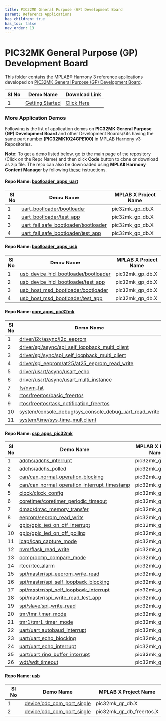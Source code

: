 ```yaml
---
title: PIC32MK General Purpose (GP) Development Board
parent: Reference Applications
has_children: true
has_toc: false
nav_order: 13
---
```

# PIC32MK General Purpose (GP) Development Board

This folder contains the MPLAB® Harmony 3 reference applications developed on [PIC32MK General Purpose (GP) Development Board](https://www.microchip.com/DevelopmentTools/ProductDetails/DM320106).   

|SI No| Demo Name | Download Link |
| --- | --- | -- |
| 1 | [Getting Started](./pic32mk_getting_started/readme.md) | [Click Here](https://github.com/MicrochipTech/MPLAB-Harmony-Reference-Apps/releases/latest/download/pic32mk_getting_started.zip) |


### More Application Demos

Following is the list of application demos on **PIC32MK General Purpose (GP) Development Board** and other Development Boards/Kits having the same part number **(PIC32MK1024GPE100)** in MPLAB Harmony v3 Repositories.

**Note:** To get a demo listed below, go to the main page of the repository (Click on the Repo Name) and then click **Code** button to clone or download as zip file. The repo can also be downloaded using **MPLAB Harmony Content Manager** by following [these](https://microchip-mplab-harmony.github.io/contentmanager/) instructions.  





[comment]:#ListStart



#### Repo Name: [bootloader_apps_uart](https://github.com/Microchip-MPLAB-Harmony/bootloader_apps_uart)

|SI No| Demo Name | MPLAB X Project Name | 
| --- | --- | --- |
| 1 | [uart_bootloader/bootloader](https://github.com/Microchip-MPLAB-Harmony/bootloader_apps_uart/tree/master/apps/uart_bootloader/bootloader) | pic32mk_gp_db.X |
| 2 | [uart_bootloader/test_app](https://github.com/Microchip-MPLAB-Harmony/bootloader_apps_uart/tree/master/apps/uart_bootloader/test_app) | pic32mk_gp_db.X |
| 3 | [uart_fail_safe_bootloader/bootloader](https://github.com/Microchip-MPLAB-Harmony/bootloader_apps_uart/tree/master/apps/uart_fail_safe_bootloader/bootloader) | pic32mk_gp_db.X |
| 4 | [uart_fail_safe_bootloader/test_app](https://github.com/Microchip-MPLAB-Harmony/bootloader_apps_uart/tree/master/apps/uart_fail_safe_bootloader/test_app) | pic32mk_gp_db.X |


#### Repo Name: [bootloader_apps_usb](https://github.com/Microchip-MPLAB-Harmony/bootloader_apps_usb)

|SI No| Demo Name | MPLAB X Project Name | 
| --- | --- | --- |
| 1 | [usb_device_hid_bootloader/bootloader](https://github.com/Microchip-MPLAB-Harmony/bootloader_apps_usb/tree/master/apps/usb_device_hid_bootloader/bootloader) | pic32mk_gp_db.X |
| 2 | [usb_device_hid_bootloader/test_app](https://github.com/Microchip-MPLAB-Harmony/bootloader_apps_usb/tree/master/apps/usb_device_hid_bootloader/test_app) | pic32mk_gp_db.X |
| 3 | [usb_host_msd_bootloader/bootloader](https://github.com/Microchip-MPLAB-Harmony/bootloader_apps_usb/tree/master/apps/usb_host_msd_bootloader/bootloader) | pic32mk_gp_db.X |
| 4 | [usb_host_msd_bootloader/test_app](https://github.com/Microchip-MPLAB-Harmony/bootloader_apps_usb/tree/master/apps/usb_host_msd_bootloader/test_app) | pic32mk_gp_db.X |


#### Repo Name: [core_apps_pic32mk](https://github.com/Microchip-MPLAB-Harmony/core_apps_pic32mk)

|SI No| Demo Name | MPLAB X Project Name | 
| --- | --- | --- |
| 1 | [driver/i2c/async/i2c_eeprom](https://github.com/Microchip-MPLAB-Harmony/core_apps_pic32mk/tree/master/apps/driver/i2c/async/i2c_eeprom) | pic32mk_gp_db.X |
| 2 | [driver/spi/async/spi_self_loopback_multi_client](https://github.com/Microchip-MPLAB-Harmony/core_apps_pic32mk/tree/master/apps/driver/spi/async/spi_self_loopback_multi_client) | pic32mk_gp_db.X |
| 3 | [driver/spi/sync/spi_self_loopback_multi_client](https://github.com/Microchip-MPLAB-Harmony/core_apps_pic32mk/tree/master/apps/driver/spi/sync/spi_self_loopback_multi_client) | pic32mk_gp_db_freertos.X |
| 4 | [driver/spi_eeprom/at25/at25_eeprom_read_write](https://github.com/Microchip-MPLAB-Harmony/core_apps_pic32mk/tree/master/apps/driver/spi_eeprom/at25/at25_eeprom_read_write) | pic32mk_gp_db.X |
| 5 | [driver/usart/async/usart_echo](https://github.com/Microchip-MPLAB-Harmony/core_apps_pic32mk/tree/master/apps/driver/usart/async/usart_echo) | pic32mk_gp_db.X |
| 6 | [driver/usart/async/usart_multi_instance](https://github.com/Microchip-MPLAB-Harmony/core_apps_pic32mk/tree/master/apps/driver/usart/async/usart_multi_instance) | pic32mk_gp_db.X |
| 7 | [fs/nvm_fat](https://github.com/Microchip-MPLAB-Harmony/core_apps_pic32mk/tree/master/apps/fs/nvm_fat) | pic32mk_gp_db.X |
| 8 | [rtos/freertos/basic_freertos](https://github.com/Microchip-MPLAB-Harmony/core_apps_pic32mk/tree/master/apps/rtos/freertos/basic_freertos) | pic32mk_gp_db.X |
| 9 | [rtos/freertos/task_notification_freertos](https://github.com/Microchip-MPLAB-Harmony/core_apps_pic32mk/tree/master/apps/rtos/freertos/task_notification_freertos) | pic32mk_gp_db.X |
| 10 | [system/console_debug/sys_console_debug_uart_read_write](https://github.com/Microchip-MPLAB-Harmony/core_apps_pic32mk/tree/master/apps/system/console_debug/sys_console_debug_uart_read_write) | pic32mk_gp_db.X |
| 11 | [system/time/sys_time_multiclient](https://github.com/Microchip-MPLAB-Harmony/core_apps_pic32mk/tree/master/apps/system/time/sys_time_multiclient) | pic32mk_gp_db.X |


#### Repo Name: [csp_apps_pic32mk](https://github.com/Microchip-MPLAB-Harmony/csp_apps_pic32mk)

|SI No| Demo Name | MPLAB X Project Name | 
| --- | --- | --- |
| 1 | [adchs/adchs_interrupt](https://github.com/Microchip-MPLAB-Harmony/csp_apps_pic32mk/tree/master/apps/adchs/adchs_interrupt) | pic32mk_gp_db.X |
| 2 | [adchs/adchs_polled](https://github.com/Microchip-MPLAB-Harmony/csp_apps_pic32mk/tree/master/apps/adchs/adchs_polled) | pic32mk_gp_db.X |
| 3 | [can/can_normal_operation_blocking](https://github.com/Microchip-MPLAB-Harmony/csp_apps_pic32mk/tree/master/apps/can/can_normal_operation_blocking) | pic32mk_gp_db.X |
| 4 | [can/can_normal_operation_interrupt_timestamp](https://github.com/Microchip-MPLAB-Harmony/csp_apps_pic32mk/tree/master/apps/can/can_normal_operation_interrupt_timestamp) | pic32mk_gp_db.X |
| 5 | [clock/clock_config](https://github.com/Microchip-MPLAB-Harmony/csp_apps_pic32mk/tree/master/apps/clock/clock_config) | pic32mk_gp_db.X |
| 6 | [coretimer/coretimer_periodic_timeout](https://github.com/Microchip-MPLAB-Harmony/csp_apps_pic32mk/tree/master/apps/coretimer/coretimer_periodic_timeout) | pic32mk_gp_db.X |
| 7 | [dmac/dmac_memory_transfer](https://github.com/Microchip-MPLAB-Harmony/csp_apps_pic32mk/tree/master/apps/dmac/dmac_memory_transfer) | pic32mk_gp_db.X |
| 8 | [eeprom/eeprom_read_write](https://github.com/Microchip-MPLAB-Harmony/csp_apps_pic32mk/tree/master/apps/eeprom/eeprom_read_write) | pic32mk_gp_db.X |
| 9 | [gpio/gpio_led_on_off_interrupt](https://github.com/Microchip-MPLAB-Harmony/csp_apps_pic32mk/tree/master/apps/gpio/gpio_led_on_off_interrupt) | pic32mk_gp_db.X |
| 10 | [gpio/gpio_led_on_off_polling](https://github.com/Microchip-MPLAB-Harmony/csp_apps_pic32mk/tree/master/apps/gpio/gpio_led_on_off_polling) | pic32mk_gp_db.X |
| 11 | [icap/icap_capture_mode](https://github.com/Microchip-MPLAB-Harmony/csp_apps_pic32mk/tree/master/apps/icap/icap_capture_mode) | pic32mk_gp_db.X |
| 12 | [nvm/flash_read_write](https://github.com/Microchip-MPLAB-Harmony/csp_apps_pic32mk/tree/master/apps/nvm/flash_read_write) | pic32mk_gp_db.X |
| 13 | [ocmp/ocmp_compare_mode](https://github.com/Microchip-MPLAB-Harmony/csp_apps_pic32mk/tree/master/apps/ocmp/ocmp_compare_mode) | pic32mk_gp_db.X |
| 14 | [rtcc/rtcc_alarm](https://github.com/Microchip-MPLAB-Harmony/csp_apps_pic32mk/tree/master/apps/rtcc/rtcc_alarm) | pic32mk_gp_db.X |
| 15 | [spi/master/spi_eeprom_write_read](https://github.com/Microchip-MPLAB-Harmony/csp_apps_pic32mk/tree/master/apps/spi/master/spi_eeprom_write_read) | pic32mk_gp_db.X |
| 16 | [spi/master/spi_self_loopback_blocking](https://github.com/Microchip-MPLAB-Harmony/csp_apps_pic32mk/tree/master/apps/spi/master/spi_self_loopback_blocking) | pic32mk_gp_db.X |
| 17 | [spi/master/spi_self_loopback_interrupt](https://github.com/Microchip-MPLAB-Harmony/csp_apps_pic32mk/tree/master/apps/spi/master/spi_self_loopback_interrupt) | pic32mk_gp_db.X |
| 18 | [spi/master/spi_write_read_test_app](https://github.com/Microchip-MPLAB-Harmony/csp_apps_pic32mk/tree/master/apps/spi/master/spi_write_read_test_app) | pic32mk_gp_db.X |
| 19 | [spi/slave/spi_write_read](https://github.com/Microchip-MPLAB-Harmony/csp_apps_pic32mk/tree/master/apps/spi/slave/spi_write_read) | pic32mk_gp_db.X |
| 20 | [tmr/tmr_timer_mode](https://github.com/Microchip-MPLAB-Harmony/csp_apps_pic32mk/tree/master/apps/tmr/tmr_timer_mode) | pic32mk_gp_db.X |
| 21 | [tmr1/tmr1_timer_mode](https://github.com/Microchip-MPLAB-Harmony/csp_apps_pic32mk/tree/master/apps/tmr1/tmr1_timer_mode) | pic32mk_gp_db.X |
| 22 | [uart/uart_autobaud_interrupt](https://github.com/Microchip-MPLAB-Harmony/csp_apps_pic32mk/tree/master/apps/uart/uart_autobaud_interrupt) | pic32mk_gp_db.X |
| 23 | [uart/uart_echo_blocking](https://github.com/Microchip-MPLAB-Harmony/csp_apps_pic32mk/tree/master/apps/uart/uart_echo_blocking) | pic32mk_gp_db.X |
| 24 | [uart/uart_echo_interrupt](https://github.com/Microchip-MPLAB-Harmony/csp_apps_pic32mk/tree/master/apps/uart/uart_echo_interrupt) | pic32mk_gp_db.X |
| 25 | [uart/uart_ring_buffer_interrupt](https://github.com/Microchip-MPLAB-Harmony/csp_apps_pic32mk/tree/master/apps/uart/uart_ring_buffer_interrupt) | pic32mk_gp_db.X |
| 26 | [wdt/wdt_timeout](https://github.com/Microchip-MPLAB-Harmony/csp_apps_pic32mk/tree/master/apps/wdt/wdt_timeout) | pic32mk_gp_db.X |


#### Repo Name: [usb](https://github.com/Microchip-MPLAB-Harmony/usb)

|SI No| Demo Name | MPLAB X Project Name | 
| --- | --- | --- |
| 1 | [device/cdc_com_port_single](https://github.com/Microchip-MPLAB-Harmony/usb/tree/master/apps/device/cdc_com_port_single) | pic32mk_gp_db.X |
| 2 | [device/cdc_com_port_single](https://github.com/Microchip-MPLAB-Harmony/usb/tree/master/apps/device/cdc_com_port_single) | pic32mk_gp_db_freertos.X |


[comment]:#ListEnd

